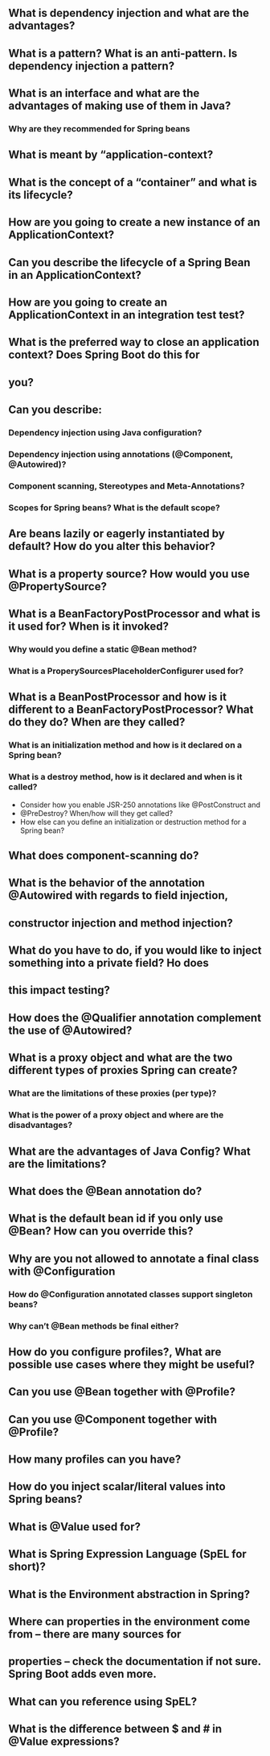 ## What is dependency injection and what are the advantages?
## What is a pattern? What is an anti-pattern. Is dependency injection a pattern?
## What is an interface and what are the advantages of making use of them in Java?
### Why are they recommended for Spring beans
## What is meant by “application-context?
## What is the concept of a “container” and what is its lifecycle?
## How are you going to create a new instance of an ApplicationContext?
## Can you describe the lifecycle of a Spring Bean in an ApplicationContext?
## How are you going to create an ApplicationContext in an integration test test?
## What is the preferred way to close an application context? Does Spring Boot do this for
## you?
## Can you describe:
### Dependency injection using Java configuration?
### Dependency injection using annotations (@Component, @Autowired)?
### Component scanning, Stereotypes and Meta-Annotations?
### Scopes for Spring beans? What is the default scope?
## Are beans lazily or eagerly instantiated by default? How do you alter this behavior?
## What is a property source? How would you use @PropertySource?
## What is a BeanFactoryPostProcessor and what is it used for? When is it invoked?
### Why would you define a static @Bean method?
### What is a ProperySourcesPlaceholderConfigurer used for?
## What is a BeanPostProcessor and how is it different to a BeanFactoryPostProcessor? What do they do? When are they called?
### What is an initialization method and how is it declared on a Spring bean?
### What is a destroy method, how is it declared and when is it called?
- Consider how you enable JSR-250 annotations like @PostConstruct and
- @PreDestroy? When/how will they get called?
- How else can you define an initialization or destruction method for a Spring bean?
## What does component-scanning do?
## What is the behavior of the annotation @Autowired with regards to field injection,
## constructor injection and method injection?
## What do you have to do, if you would like to inject something into a private field? Ho does
## this impact testing?
## How does the @Qualifier annotation complement the use of @Autowired?
## What is a proxy object and what are the two different types of proxies Spring can create?
### What are the limitations of these proxies (per type)?
### What is the power of a proxy object and where are the disadvantages?
## What are the advantages of Java Config? What are the limitations?
## What does the @Bean annotation do?
## What is the default bean id if you only use @Bean? How can you override this?
## Why are you not allowed to annotate a final class with @Configuration
### How do @Configuration annotated classes support singleton beans?
### Why can’t @Bean methods be final either?
## How do you configure profiles?, What are possible use cases where they might be useful?
## Can you use @Bean together with @Profile?
## Can you use @Component together with @Profile?
## How many profiles can you have?
## How do you inject scalar/literal values into Spring beans?
## What is @Value used for?
## What is Spring Expression Language (SpEL for short)?
## What is the Environment abstraction in Spring?
## Where can properties in the environment come from – there are many sources for
## properties – check the documentation if not sure. Spring Boot adds even more.
## What can you reference using SpEL?
## What is the difference between $ and # in @Value expressions?
